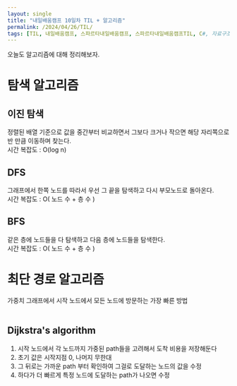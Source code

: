 ```yaml
---
layout: single
title: "내일배움캠프 10일차 TIL + 알고리즘"
permalink: /2024/04/26/TIL/
tags: [TIL, 내일배움캠프, 스파르타내일배움캠프, 스파르타내일배움캠프TIL, C#, 자료구조, 알고리즘]
---
```


오늘도 알고리즘에 대해 정리해보자.<br>
# 탐색 알고리즘
## 이진 탐색
정렬된 배열 기준으로 값을 중간부터 비교하면서 그보다 크거나 작으면 해당 자리쪽으로 반 만큼 이동하며 찾는다.<br>
시간 복잡도 : O(log n)

## DFS
그래프에서 한쪽 노드를 따라서 우선 그 끝을 탐색하고 다시 부모노드로 돌아온다.<br>
시간 복잡도 : O( 노드 수 + 층 수 )

## BFS
같은 층에 노드들을 다 탐색하고 다음 층에 노드들을 탐색한다.<br>
시간 복잡도 : O( 노드 수 + 층 수 )

# 최단 경로 알고리즘
가중치 그래프에서 시작 노드에서 모든 노드에 방문하는 가장 빠른 방법<br><br>

## Dijkstra's algorithm
1. 시작 노드에서 각 노드까지 가중된 path들을 고려해서 도착 비용을 저장해둔다
2. 초기 값은 시작지점 0, 나머지 무한대
3. 그 뒤로는 가까운 path 부터 확인하여 그걸로 도달하는 노드의 값을 수정
4. 하다가 더 빠르게 특정 노드에 도달하는 path가 나오면 수정

